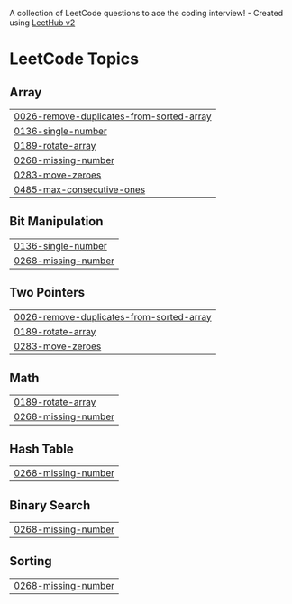 A collection of LeetCode questions to ace the coding interview! - Created using [LeetHub v2](https://github.com/arunbhardwaj/LeetHub-2.0)
<!---LeetCode Topics Start-->
# LeetCode Topics
## Array
|  |
| ------- |
| [0026-remove-duplicates-from-sorted-array](https://github.com/Surajam29/LeetCode/tree/master/0026-remove-duplicates-from-sorted-array) |
| [0136-single-number](https://github.com/Surajam29/LeetCode/tree/master/0136-single-number) |
| [0189-rotate-array](https://github.com/Surajam29/LeetCode/tree/master/0189-rotate-array) |
| [0268-missing-number](https://github.com/Surajam29/LeetCode/tree/master/0268-missing-number) |
| [0283-move-zeroes](https://github.com/Surajam29/LeetCode/tree/master/0283-move-zeroes) |
| [0485-max-consecutive-ones](https://github.com/Surajam29/LeetCode/tree/master/0485-max-consecutive-ones) |
## Bit Manipulation
|  |
| ------- |
| [0136-single-number](https://github.com/Surajam29/LeetCode/tree/master/0136-single-number) |
| [0268-missing-number](https://github.com/Surajam29/LeetCode/tree/master/0268-missing-number) |
## Two Pointers
|  |
| ------- |
| [0026-remove-duplicates-from-sorted-array](https://github.com/Surajam29/LeetCode/tree/master/0026-remove-duplicates-from-sorted-array) |
| [0189-rotate-array](https://github.com/Surajam29/LeetCode/tree/master/0189-rotate-array) |
| [0283-move-zeroes](https://github.com/Surajam29/LeetCode/tree/master/0283-move-zeroes) |
## Math
|  |
| ------- |
| [0189-rotate-array](https://github.com/Surajam29/LeetCode/tree/master/0189-rotate-array) |
| [0268-missing-number](https://github.com/Surajam29/LeetCode/tree/master/0268-missing-number) |
## Hash Table
|  |
| ------- |
| [0268-missing-number](https://github.com/Surajam29/LeetCode/tree/master/0268-missing-number) |
## Binary Search
|  |
| ------- |
| [0268-missing-number](https://github.com/Surajam29/LeetCode/tree/master/0268-missing-number) |
## Sorting
|  |
| ------- |
| [0268-missing-number](https://github.com/Surajam29/LeetCode/tree/master/0268-missing-number) |
<!---LeetCode Topics End-->